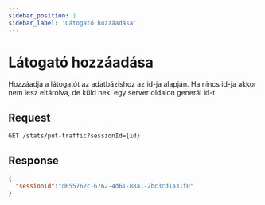 ```yaml
---
sidebar_position: 1
sidebar_label: 'Látogató hozzáadása'
---
```


# Látogató hozzáadása

Hozzáadja a látogatót az adatbázishoz az id-ja alapján. Ha nincs id-ja akkor nem lesz eltárolva, de küld neki egy server oldalon generál id-t.

## Request
`GET /stats/put-traffic?sessionId={id}`

## Response
```json
{
  "sessionId":"d655762c-6762-4d61-88a1-2bc3cd1a31f0"
}
``` 